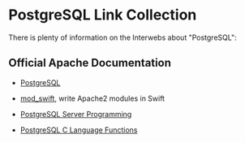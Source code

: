 # PostgreSQL Link Collection

There is plenty of information on the Interwebs about 
"PostgreSQL":

## Official Apache Documentation

  - [PostgreSQL](https://www.postgresql.org/)

  - [mod_swift](http://mod-swift.org/), write Apache2 modules in Swift
  - [PostgreSQL Server Programming](https://www.postgresql.org/docs/current/static/server-programming.html)
  - [PostgreSQL C Language Functions](https://www.postgresql.org/docs/current/static/xfunc-c.html)
